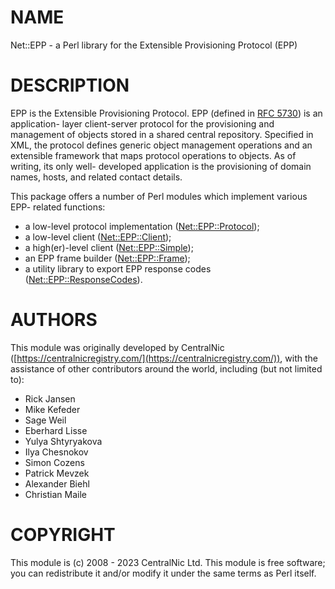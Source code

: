 # NAME

Net::EPP - a Perl library for the Extensible Provisioning Protocol (EPP)

# DESCRIPTION

EPP is the Extensible Provisioning Protocol. EPP (defined in
[RFC 5730](https://www.rfc-editor.org/rfc/rfc5730.html)) is an application-
layer client-server protocol for the provisioning and management of objects
stored in a shared central repository. Specified in XML, the protocol
defines generic object management operations and an extensible framework
that maps protocol operations to objects. As of writing, its only well-
developed application is the provisioning of domain names, hosts, and
related contact details.

This package offers a number of Perl modules which implement various EPP-
related functions:

- a low-level protocol implementation ([Net::EPP::Protocol](https://metacpan.org/pod/Net%3A%3AEPP%3A%3AProtocol));
- a low-level client ([Net::EPP::Client](https://metacpan.org/pod/Net%3A%3AEPP%3A%3AClient));
- a high(er)-level client ([Net::EPP::Simple](https://metacpan.org/pod/Net%3A%3AEPP%3A%3ASimple));
- an EPP frame builder ([Net::EPP::Frame](https://metacpan.org/pod/Net%3A%3AEPP%3A%3AFrame));
- a utility library to export EPP response codes
([Net::EPP::ResponseCodes](https://metacpan.org/pod/Net%3A%3AEPP%3A%3AResponseCodes)).

# AUTHORS

This module was originally developed by CentralNic
([https://centralnicregistry.com/](https://centralnicregistry.com/)), with the assistance of other
contributors around the world, including (but not limited to):

- Rick Jansen
- Mike Kefeder
- Sage Weil
- Eberhard Lisse
- Yulya Shtyryakova
- Ilya Chesnokov
- Simon Cozens
- Patrick Mevzek
- Alexander Biehl
- Christian Maile

# COPYRIGHT

This module is (c) 2008 - 2023 CentralNic Ltd. This module is free software; you can
redistribute it and/or modify it under the same terms as Perl itself.
